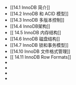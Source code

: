 - [[14.1 InnoDB 简介]]
- [[14.2 InnoDB 和 ACID 模型]]
- [[14.3 InnoDB 多版本控制]]
- [[14.4 InnoDB架构]]
- [[ 14.5 InnoDB 内存结构]]
- [[14.6 InnoDB 磁盘结构]]
- [[14.7 InnoDB 锁和事务模型]]
- [[14.10 InnoDB 文件格式管理]]
- [[ 14.11 InnoDB Row Formats]]
-
-
-
-